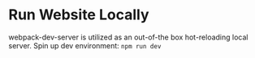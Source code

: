 # Run Website Locally
webpack-dev-server is utilized as an out-of-the box hot-reloading local server. 
Spin up dev environment: `npm run dev`